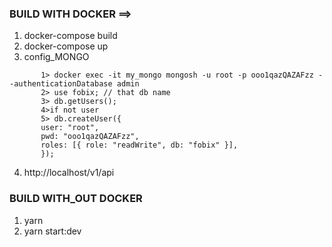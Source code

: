 ### BUILD WITH DOCKER ==>
1) docker-compose build
2) docker-compose up
3) config_MONGO 
``` 
       1> docker exec -it my_mongo mongosh -u root -p ooo1qazQAZAFzz --authenticationDatabase admin
       2> use fobix; // that db name
       3> db.getUsers();
       4>if not user
       5> db.createUser({
       user: "root",
       pwd: "ooo1qazQAZAFzz",
       roles: [{ role: "readWrite", db: "fobix" }],
       });
   ```
4) http://localhost/v1/api


### BUILD WITH_OUT DOCKER
1) yarn
2) yarn start:dev